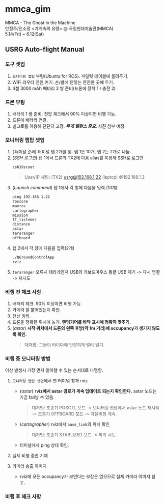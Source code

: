 # mmca_gim

MMCA - The Ghost in the Machine \
안정주/전소정 <기계속의 유령> @ 국립현대미술관(MMCA) \
5.14(Fri) ~ 6.12(Sat)


## USRG Auto-flight Manual

### 도구 셋업
1. `모니터링 랩탑` 부팅(Ubuntu for ROS). 파일럿 테이블에 올려두기.
2. WiFi 라우터 전원 켜기. 손/발에 안닿는 안전한 곳에 두기.
3. 4셀 3000 mAh 배터리 3 쌍 준비(드론에 장착 1 / 충전 2)

### 드론 부팅
1. 배터리 1 쌍 준비. 전압 체크해서 90% 이상이면 비행 가능.
3. 드론에 배터리 연결.
4. 벨크로를 이용해 단단히 고정. ***무게 밸런스 중요***. 사진 첨부 예정


### 모니터링 랩탑 셋업
1. (*터미널 준비*) 터미널 탭 2개를 엶. 탭 1은 10개, 탭 2는 2개로 나눔.
2. (*SSH 로그인*) 탭 1에서 드론의 TX2에 다음 alias를 이용해 SSH로 로그인
    ```bash
    ssh19scout
    ```
    > User/IP 세팅: (TX2) usrg@192.168.1.22 (laptop) <whatever>@192.168.1.3
3. (*Launch command*) 탭 1에서 각 창에 다음을 입력.(10개)
    ```bash
    ping 192.168.1.22
    roscore
    mavros
    cartographer
    mission
    tf_listener
    distance
    astar
    teraranger
    offboard
    ```
4.  탭 2에서 각 창에 다음을 입력(2개)
    ```bash
    ./QGroundControlApp
    rviz
    ```
5. `teraranger` 오류시 테라레인저 USB와 키보드마우스 동글 USB 제거 -> 다시 연결 -> 재시도


### 비행 전 체크 사항
1. 배터리 체크. 90% 이상이면 비행 가능.
2. 카메라 잘 붙어있는지 확인.
3. 전선 정리.
4. 드론을 정확한 위치에 놓기. **랜딩기어를 바닥 표시에 정확히 맞추기.**
5. (*astar*) **시작 위치에서 드론의 왼쪽 후방(약 1m 거리)에 occupancy가 생기지 않도록 확인.**
   > 대처법: 그물이 라이다에 안잡히게 멀리 밀기.


### 비행 중 모니터링 방법
이상 발생시 가장 먼저 알아챌 수 있는 순서대로 나열함.

1. `모니터링 랩탑 셋업`에서 연 터미널 창과 rviz
    - (*astar*) **rviz에서 astar 경로가 계속 업데이트 되는지 확인한다.** astar 노드는 가끔 fail날 수 있음.
        > 대처법: 조종기 POSCTL 모드 -> 모니터링 랩탑에서 astar 노드 재시작 -> 조종기 OFFBOARD 모드 -> 자율비행 계속.
    - (*cartographer*) rviz에서 `base_link`의 위치 확인
        > 대처법: 조종기 STABLIZED 모드 -> 착륙 시도.
    - 터미널에서 ping 상태 확인.

2. 실제 비행 중인 기체

3. 카메라 송출 이미지
    - rviz에 모든 occupancy가 보인다는 보장은 없으므로 실제 카메라 이미지 참고.

### 비행 후 체크 사항
